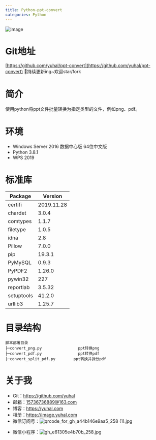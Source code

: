 ```yaml
---
title: Python-ppt-convert
categories: Python
---
```

![image](https://upload-images.jianshu.io/upload_images/15325592-a75e71b5da45eb43.jpg?imageMogr2/auto-orient/strip%7CimageView2/2/w/1240)
<!-- more -->
#  Git地址
[https://github.com/yuhal/ppt-convert](https://github.com/yuhal/ppt-convert)
🐰持续更新ing~欢迎star/fork

#  简介
使用python将ppt文件批量转换为指定类型的文件，例如png、pdf。

#  环境
- Windows Server  2016 数据中心版 64位中文版
- Python 3.8.1
- WPS 2019

#  标准库
|Package   |Version   |
| ------------ | ------------ |
|certifi    |2019.11.28
|chardet    |3.0.4
|comtypes   |1.1.7
|filetype   |1.0.5
|idna       |2.8
|Pillow     |7.0.0
|pip        |19.3.1
|PyMySQL    |0.9.3
|PyPDF2     |1.26.0
|pywin32    |227
|reportlab  |3.5.32
|setuptools |41.2.0
|urllib3    |1.25.7

#  目录结构
```
脚本部署目录
├─convert_png.py                ppt转换png
├─convert_pdf.py                ppt转换pdf
├─convert_split_pdf.py        ppt转换并拆分pdf
```

#  关于我
- Git：https://github.com/yuhal
- 邮箱：15736736889@163.com
- 博客：https://yuhal.com
- 相册：https://image.yuhal.com
- 微信订阅号：![qrcode_for_gh_a44b146e9aa5_258 (1).jpg](https://upload-images.jianshu.io/upload_images/15325592-a386599c3e3fe4b8.jpg?imageMogr2/auto-orient/strip%7CimageView2/2/w/1240)
<!-- more -->

- 微信小程序：![gh_e61305e4b70b_258.jpg](https://upload-images.jianshu.io/upload_images/15325592-e3f8e867c427ac54.jpg?imageMogr2/auto-orient/strip%7CimageView2/2/w/1240)
<!-- more -->

